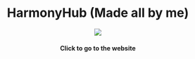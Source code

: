 <h1 align="center">HarmonyHub (Made all by me)</h1>
<div align="center">
  <a href="https://harmonyhubgui.vercel.app">
    <img src="https://i.ibb.co/GtKNNkQ/imagem-2024-06-04-114806460.png" />
  </a>
</div>
<h4 align="center">Click to go to the website</h4>
